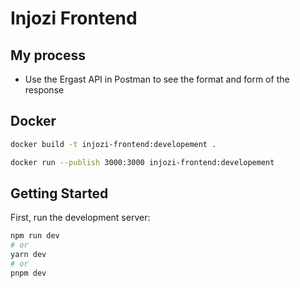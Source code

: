 # Injozi Frontend

## My process

- Use the Ergast API in Postman to see the format and form of the response

## Docker

```bash
docker build -t injozi-frontend:developement .
```

```bash
docker run --publish 3000:3000 injozi-frontend:developement
```

## Getting Started

First, run the development server:

```bash
npm run dev
# or
yarn dev
# or
pnpm dev
```
